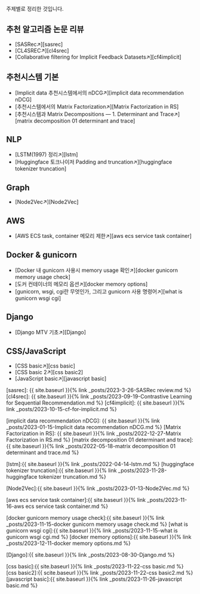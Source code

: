 주제별로 정리한 것입니다.

## 추천 알고리즘 논문 리뷰

- [SASRec↗][sasrec]
- [CL4SREC↗][cl4srec]
- [Collaborative filtering for Implicit Feedback Datasets↗][cf4implicit]

## 추천시스템 기본

- [Implicit data 추천시스템에서의 nDCG↗][implicit data recommendation nDCG]
- [추천시스템에서의 Matrix Factorization↗][Matrix Factorization in RS]
- [추천시스템과 Matrix Decompositions — 1. Determinant and Trace↗][matrix decomposition 01 determinant and trace]

## NLP

- [LSTM(1997) 정리↗][lstm]
- [Huggingface 토크나이저 Padding and truncation↗][huggingface tokenizer truncation]

## Graph

- [Node2Vec↗][Node2Vec]

## AWS
- [AWS ECS task, container 메모리 제한↗][aws ecs service task container]

## Docker & gunicorn

- [Docker 내 gunicorn 사용시 memory usage 확인↗][docker gunicorn memory usage check]
- [도커 컨테이너의 메모리 옵션↗][docker memory options]
- [gunicorn, wsgi, cgi란 무엇인가, 그리고 gunicorn 사용 명령어↗][what is gunicorn wsgi cgi]

## Django

- [Django MTV 기초↗][Django]

## CSS/JavaScript

- [CSS basic↗][css basic]
- [CSS basic 2↗][css basic2]
- [JavaScript basic↗][javascript basic]


[sasrec]: {{ site.baseurl }}{% link _posts/2023-3-26-SASRec review.md %}
[cl4srec]: {{ site.baseurl }}{% link _posts/2023-09-19-Contrastive Learning for Sequential Recommendation.md %}
[cf4implicit]: {{ site.baseurl }}{% link _posts/2023-10-15-cf-for-implicit.md %}

[implicit data recommendation nDCG]: {{ site.baseurl }}{% link _posts/2023-01-15-Implicit data recommendation nDCG.md %}
[Matrix Factorization in RS]: {{ site.baseurl }}{% link _posts/2022-12-27-Matrix Factorization in RS.md %}
[matrix decomposition 01 determinant and trace]:{{ site.baseurl }}{% link _posts/2022-05-18-matrix decomposition 01 determinant and trace.md %}

[lstm]:{{ site.baseurl }}{% link _posts/2022-04-14-lstm.md %}
[huggingface tokenizer truncation]:{{ site.baseurl }}{% link _posts/2023-11-28-huggingface tokenizer truncation.md %}

[Node2Vec]:{{ site.baseurl }}{% link _posts/2023-01-13-Node2Vec.md %}

[aws ecs service task container]:{{ site.baseurl }}{% link _posts/2023-11-16-aws ecs service task container.md %}

[docker gunicorn memory usage check]:{{ site.baseurl }}{% link _posts/2023-11-15-docker gunicorn memory usage check.md %}
[what is gunicorn wsgi cgi]:{{ site.baseurl }}{% link _posts/2023-11-15-what is gunicorn wsgi cgi.md %}
[docker memory options]:{{ site.baseurl }}{% link _posts/2023-12-11-docker memory options.md %}

[Django]:{{ site.baseurl }}{% link _posts/2023-08-30-Django.md %}

[css basic]:{{ site.baseurl }}{% link _posts/2023-11-22-css basic.md %}
[css basic2]:{{ scite.baseurl }}{% link _posts/2023-11-22-css basic2.md %}
[javascript basic]:{{ site.baseurl }}{% link _posts/2023-11-26-javascript basic.md %}
